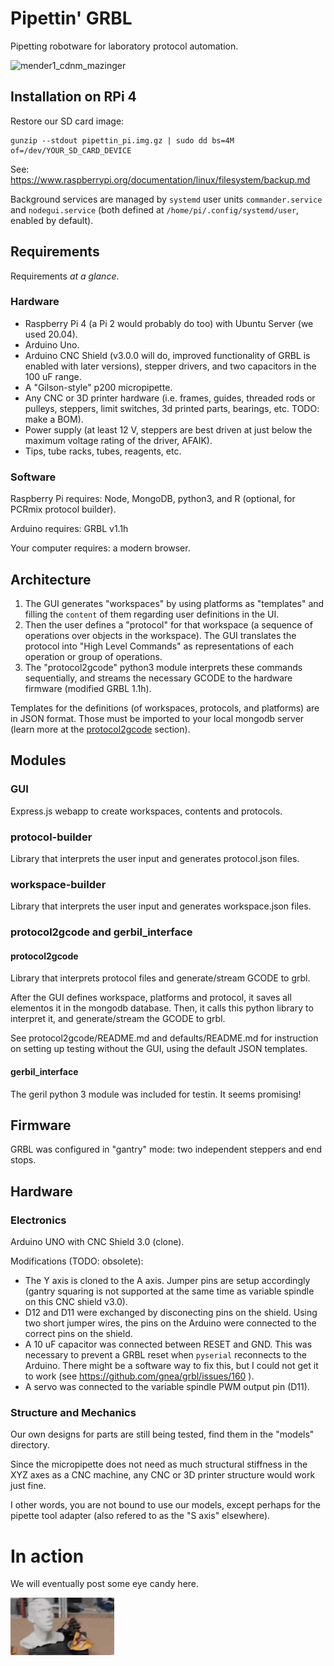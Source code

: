 # Pipettin' GRBL

Pipetting robotware for laboratory protocol automation.

![mender1_cdnm_mazinger](doc/media/pics/21_04-en_el_labo/IMG_7441.JPG)

## Installation on RPi 4

Restore our SD card image:

```
gunzip --stdout pipettin_pi.img.gz | sudo dd bs=4M of=/dev/YOUR_SD_CARD_DEVICE
```

See: https://www.raspberrypi.org/documentation/linux/filesystem/backup.md

Background services are managed by `systemd` user units `commander.service` and `nodegui.service` (both defined at `/home/pi/.config/systemd/user`, enabled by default).

## Requirements

Requirements _at a glance_.

### Hardware

* Raspberry Pi 4 (a Pi 2 would probably do too) with Ubuntu Server (we used 20.04).
* Arduino Uno.
* Arduino CNC Shield (v3.0.0 will do, improved functionality of GRBL is enabled with later versions), stepper drivers, and two capacitors in the 100 uF range.
* A "Gilson-style" p200 micropipette.
* Any CNC or 3D printer hardware (i.e. frames, guides, threaded rods or pulleys, steppers, limit switches, 3d printed parts, bearings, etc. TODO: make a BOM).
* Power supply (at least 12 V, steppers are best driven at just below the maximum voltage rating of the driver, AFAIK).
* Tips, tube racks, tubes, reagents, etc.

### Software

Raspberry Pi requires: Node, MongoDB, python3, and R (optional, for PCRmix protocol builder).

Arduino requires: GRBL v1.1h

Your computer requires: a modern browser.

## Architecture

1. The GUI generates "workspaces" by using platforms as "templates" and filling the `content` of them regarding user definitions in the UI.
2. Then the user defines a "protocol" for that workspace (a sequence of operations over objects in the workspace). The GUI translates the protocol into "High Level Commands" as representations of each operation or group of operations.
3. The "protocol2gcode" python3 module interprets these commands sequentially, and streams the necessary GCODE to the hardware firmware (modified GRBL 1.1h).

Templates for the definitions (of workspaces, protocols, and platforms) are in JSON format. Those must be imported to your local mongodb server (learn more at the [protocol2gcode](#protocol2gcode) section).

## Modules

### GUI

Express.js webapp to create workspaces, contents and protocols.

### protocol-builder

Library that interprets the user input and generates protocol.json files.

### workspace-builder

Library that interprets the user input and generates workspace.json files.

### protocol2gcode and gerbil_interface

#### protocol2gcode

Library that interprets protocol files and generate/stream GCODE to grbl.

After the GUI defines workspace, platforms and protocol, it saves all elementos it in the mongodb database. Then, it calls this python library to interpret it, and generate/stream the GCODE to grbl.

See protocol2gcode/README.md and defaults/README.md for instruction on setting up testing without the GUI, using the default JSON templates.

#### gerbil_interface

The geril python 3 module was included for testin. It seems promising!

## Firmware

GRBL was configured in "gantry" mode: two independent steppers and end stops.

## Hardware

### Electronics

Arduino UNO with CNC Shield 3.0 (clone).

Modifications (TODO: obsolete):

  * The Y axis is cloned to the A axis. Jumper pins are setup accordingly (gantry squaring is not supported at the same time as variable spindle on this CNC shield v3.0).
  * D12 and D11 were exchanged by disconecting pins on the shield. Using two short jumper wires, the pins on the Arduino were connected to the correct pins on the shield.
  * A 10 uF capacitor was connected between RESET and GND. This was necessary to prevent a GRBL reset when `pyserial` reconnects to the Arduino. There might be a software way to fix this, but I could not get it to work (see https://github.com/gnea/grbl/issues/160 ).
  * A servo was connected to the variable spindle PWM output pin (D11).

### Structure and Mechanics

Our own designs for parts are still being tested, find them in the "models" directory.

Since the micropipette does not need as much structural stiffness in the XYZ axes as a CNC machine, any CNC or 3D printer structure would work just fine.

I other words, you are not bound to use our models, except perhaps for the pipette tool adapter (also refered to as the "S axis" elsewhere).

# In action

We will eventually post some eye candy here.

![here comes the airplane!](doc/bot.gif)

